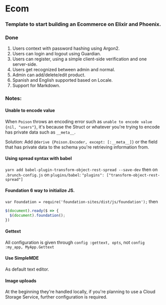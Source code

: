 # Ecom

### Template to start building an Ecommerce on Elixir and Phoenix.

### Done

1. Users context with password hashing using Argon2.
2. Users can login and logout using Guardian.
3. Users can register, using a simple client-side verification and one server-side.
4. Users get recognized between admin and normal.
5. Admin can add/delete/edit product.
6. Spanish and English supported based on Locale.
7. Support for Markdown.

### Notes:
#### Unable to encode value
When `Poison` throws an encoding error such as `unable to encode value {nil, "users"}`, it's because the Struct or whatever you're trying to encode has private data such as `__meta__`.

Solution: Add `@derive {Poison.Encoder, except: [:__meta__]}` or the field that has private data to the schema you're retrieving information from.

#### Using spread syntax with babel
`yarn add babel-plugin-transform-object-rest-spread --save-dev` then on `.brunch-config.js` on `plugins/babel`: `"plugins": ["transform-object-rest-spread"]`

#### Foundation 6 way to initialize JS.

`var Foundation = require('foundation-sites/dist/js/foundation');` then
```js
$(document).ready($ => {
  $(document).foundation();
})
```

#### Gettext
All configuration is given through `config :gettext, opts`, not `config :my_app, MyApp.Gettext`

#### Use SimpleMDE
As default text editor.

#### Image uploads
At the beginning they're handled locally, if you're planning to use a Cloud Storage Service, further configuration is required.
